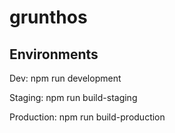 # grunthos

## Environments

Dev: npm run development

Staging: npm run build-staging

Production: npm run build-production
